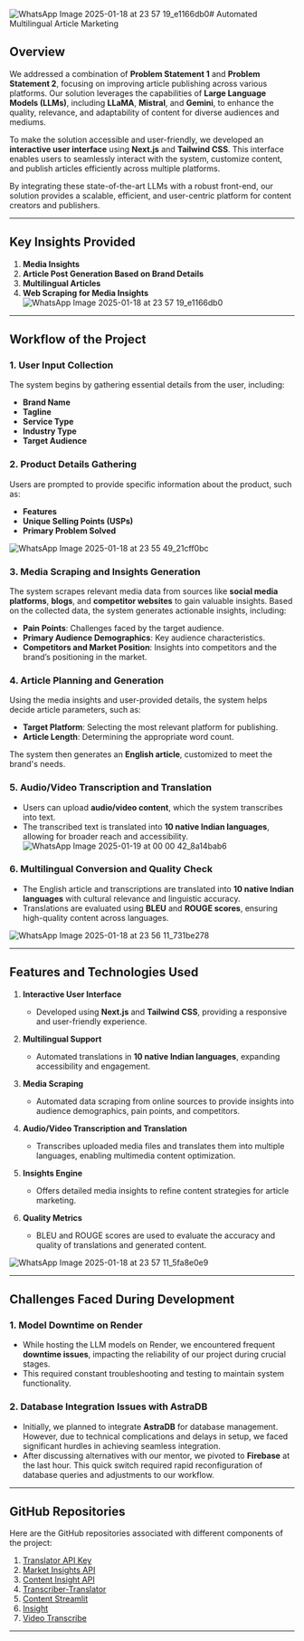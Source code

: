 ![WhatsApp Image 2025-01-18 at 23 57 19_e1166db0](https://github.com/user-attachments/assets/53dcb879-f910-442b-b06a-a8463fad452f)# Automated Multilingual Article Marketing

## Overview
We addressed a combination of **Problem Statement 1** and **Problem Statement 2**, focusing on improving article publishing across various platforms. Our solution leverages the capabilities of **Large Language Models (LLMs)**, including **LLaMA**, **Mistral**, and **Gemini**, to enhance the quality, relevance, and adaptability of content for diverse audiences and mediums.

To make the solution accessible and user-friendly, we developed an **interactive user interface** using **Next.js** and **Tailwind CSS**. This interface enables users to seamlessly interact with the system, customize content, and publish articles efficiently across multiple platforms.

By integrating these state-of-the-art LLMs with a robust front-end, our solution provides a scalable, efficient, and user-centric platform for content creators and publishers.

---

## Key Insights Provided
1. **Media Insights**
2. **Article Post Generation Based on Brand Details**
3. **Multilingual Articles**
4. **Web Scraping for Media Insights**
![WhatsApp Image 2025-01-18 at 23 57 19_e1166db0](https://github.com/user-attachments/assets/5948f3ff-f474-46de-935d-14def588446a)


---

## Workflow of the Project

### 1. User Input Collection
The system begins by gathering essential details from the user, including:
- **Brand Name**
- **Tagline**
- **Service Type**
- **Industry Type**
- **Target Audience**

### 2. Product Details Gathering
Users are prompted to provide specific information about the product, such as:
- **Features**
- **Unique Selling Points (USPs)**
- **Primary Problem Solved**

![WhatsApp Image 2025-01-18 at 23 55 49_21cff0bc](https://github.com/user-attachments/assets/74a46f83-248f-457f-82ce-d2dd051ef7e5)


### 3. Media Scraping and Insights Generation
The system scrapes relevant media data from sources like **social media platforms**, **blogs**, and **competitor websites** to gain valuable insights. Based on the collected data, the system generates actionable insights, including:
- **Pain Points**: Challenges faced by the target audience.
- **Primary Audience Demographics**: Key audience characteristics.
- **Competitors and Market Position**: Insights into competitors and the brand’s positioning in the market.

### 4. Article Planning and Generation
Using the media insights and user-provided details, the system helps decide article parameters, such as:
- **Target Platform**: Selecting the most relevant platform for publishing.
- **Article Length**: Determining the appropriate word count.

The system then generates an **English article**, customized to meet the brand's needs.

### 5. Audio/Video Transcription and Translation
- Users can upload **audio/video content**, which the system transcribes into text.
- The transcribed text is translated into **10 native Indian languages**, allowing for broader reach and accessibility.
![WhatsApp Image 2025-01-19 at 00 00 42_8a14bab6](https://github.com/user-attachments/assets/7d05bdbe-ddfc-4019-a192-37bc87fed108)


### 6. Multilingual Conversion and Quality Check
- The English article and transcriptions are translated into **10 native Indian languages** with cultural relevance and linguistic accuracy.
- Translations are evaluated using **BLEU** and **ROUGE scores**, ensuring high-quality content across languages.

![WhatsApp Image 2025-01-18 at 23 56 11_731be278](https://github.com/user-attachments/assets/1ffd07c7-7630-464b-868b-3ec5b8cee396)


---

## Features and Technologies Used
1. **Interactive User Interface**
   - Developed using **Next.js** and **Tailwind CSS**, providing a responsive and user-friendly experience.

2. **Multilingual Support**
   - Automated translations in **10 native Indian languages**, expanding accessibility and engagement.

3. **Media Scraping**
   - Automated data scraping from online sources to provide insights into audience demographics, pain points, and competitors.

4. **Audio/Video Transcription and Translation**
   - Transcribes uploaded media files and translates them into multiple languages, enabling multimedia content optimization.

5. **Insights Engine**
   - Offers detailed media insights to refine content strategies for article marketing.

6. **Quality Metrics**
   - BLEU and ROUGE scores are used to evaluate the accuracy and quality of translations and generated content.

![WhatsApp Image 2025-01-18 at 23 57 11_5fa8e0e9](https://github.com/user-attachments/assets/b1c18171-cec8-459b-91a4-05129917d6e4)


---

## Challenges Faced During Development

### 1. Model Downtime on Render
- While hosting the LLM models on Render, we encountered frequent **downtime issues**, impacting the reliability of our project during crucial stages.
- This required constant troubleshooting and testing to maintain system functionality.

### 2. Database Integration Issues with AstraDB
- Initially, we planned to integrate **AstraDB** for database management. However, due to technical complications and delays in setup, we faced significant hurdles in achieving seamless integration.
- After discussing alternatives with our mentor, we pivoted to **Firebase** at the last hour. This quick switch required rapid reconfiguration of database queries and adjustments to our workflow.

---

## GitHub Repositories
Here are the GitHub repositories associated with different components of the project:

1. [Translator API Key](https://github.com/DD-og/translator-api-key)
2. [Market Insights API](https://github.com/DD-og/market-insights-api)
3. [Content Insight API](https://github.com/DD-og/content-insight-api)
4. [Transcriber-Translator](https://github.com/Chinmay072/Transcriber-Translator)
5. [Content Streamlit](https://github.com/Chinmay072/Content-Strmlt)
6. [Insight](https://github.com/Chinmay072/Insight)
7. [Video Transcribe](https://github.com/Chinmay072/video-transcribe)

---
